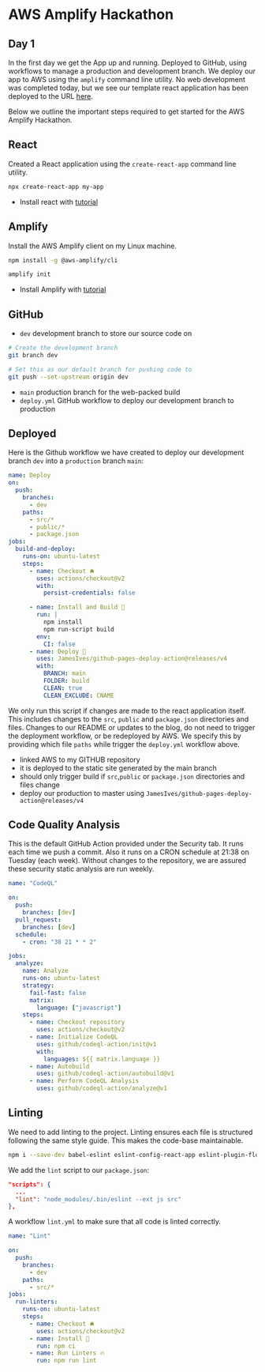 # AWS Amplify Hackathon

## Day 1

In the first day we get the App up and running. Deployed to GitHub, using workflows to manage a production and development branch. We deploy our app to AWS using the `amplify` command line utility. No web development was completed today, but we see our template react application has been deployed to the URL [here](https://main.d3rwfn08hdk6tn.amplifyapp.com).

Below we outline the important steps required to get started for the AWS Amplify Hackathon.

## React

Created a React application using the `create-react-app` command line utility.

```bash
npx create-react-app my-app
```

- Install react with [tutorial](https://create-react-app.dev/)

## Amplify

Install the AWS Amplify client on my Linux machine.

```bash
npm install -g @aws-amplify/cli
```

```bash
amplify init
```

- Install Amplify with [tutorial](https://docs.amplify.aws/cli/start/install)

## GitHub

- `dev` development branch to store our source code on

```bash
# Create the development branch
git branch dev

# Set this as our default branch for pushing code to
git push --set-upstream origin dev
```

- `main` production branch for the web-packed build
- `deploy.yml` GitHub workflow to deploy our development branch to production

## Deployed

Here is the Github workflow we have created to deploy our development branch `dev` into a `production` branch `main`:

```yml
name: Deploy
on:
  push:
    branches:
      - dev
    paths:
      - src/*
      - public/*
      - package.json
jobs:
  build-and-deploy:
    runs-on: ubuntu-latest
    steps:
      - name: Checkout 🛎️
        uses: actions/checkout@v2
        with:
          persist-credentials: false

      - name: Install and Build 🔧
        run: |
          npm install
          npm run-script build
        env:
          CI: false
      - name: Deploy 🚀
        uses: JamesIves/github-pages-deploy-action@releases/v4
        with:
          BRANCH: main
          FOLDER: build
          CLEAN: true
          CLEAN_EXCLUDE: CNAME
```

We only run this script if changes are made to the react application itself. This includes changes to the `src`, `public` and `package.json` directories and files. Changes to our README or updates to the blog, do not need to trigger the deployment workflow, or be redeployed by AWS. We specify this by providing which file `paths` while trigger the `deploy.yml` workflow above.

- linked AWS to my GITHUB repository
- it is deployed to the static site generated by the main branch
- should only trigger build if `src`,`public` or `package.json` directories and files change
- deploy our production to master using `JamesIves/github-pages-deploy-action@releases/v4`

## Code Quality Analysis

This is the default GitHub Action provided under the Security tab. It runs each time we push a commit. Also it runs on a CRON schedule at 21:38 on Tuesday (each week). Without changes to the repository, we are assured these security static analysis are run weekly.

```yml
name: "CodeQL"

on:
  push:
    branches: [dev]
  pull_request:
    branches: [dev]
  schedule:
    - cron: "38 21 * * 2"

jobs:
  analyze:
    name: Analyze
    runs-on: ubuntu-latest
    strategy:
      fail-fast: false
      matrix:
        language: ["javascript"]
    steps:
      - name: Checkout repository
        uses: actions/checkout@v2
      - name: Initialize CodeQL
        uses: github/codeql-action/init@v1
        with:
          languages: ${{ matrix.language }}
      - name: Autobuild
        uses: github/codeql-action/autobuild@v1
      - name: Perform CodeQL Analysis
        uses: github/codeql-action/analyze@v1
```

## Linting

We need to add linting to the project. Linting ensures each file is structured following the same style guide. This makes the code-base maintainable.

```bash
npm i --save-dev babel-eslint eslint-config-react-app eslint-plugin-flowtype eslint-plugin-import eslint-plugin-jsx-a11y eslint-plugin-react eslint-plugin-react-hooks
```

We add the `lint` script to our `package.json`:

```json
"scripts": {
  ...
  "lint": "node_modules/.bin/eslint --ext js src"
},
```

A workflow `lint.yml` to make sure that all code is linted correctly.

```yml
name: "Lint"

on:
  push:
    branches:
      - dev
    paths:
      - src/*
jobs:
  run-linters:
    runs-on: ubuntu-latest
    steps:
      - name: Checkout 🛎️
        uses: actions/checkout@v2
      - name: Install 🔧
        run: npm ci
      - name: Run Linters 🔥
        run: npm run lint
```
